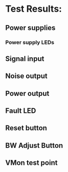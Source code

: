 # Test Results:

## Power supplies

### Power supply LEDs

## Signal input

## Noise output

## Power output

## Fault LED

## Reset button

## BW Adjust Button


## VMon test point
